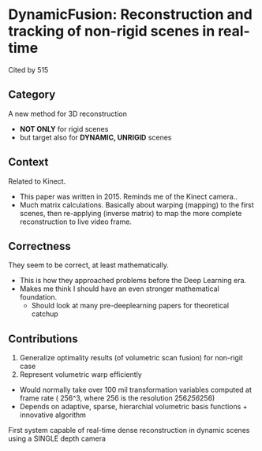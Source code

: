# DynamicFusion: Reconstruction and tracking of non-rigid scenes in real-time
Cited by 515

## Category
A new method for 3D reconstruction
* **NOT ONLY** for rigid scenes
* but target also for **DYNAMIC, UNRIGID** scenes

## Context
Related to Kinect.
* This paper was written in 2015. Reminds me of the Kinect camera..
* Much matrix calculations. Basically about warping (mapping) to the first scenes, then re-applying (inverse matrix) to map the more complete reconstruction to live video frame.

## Correctness
They seem to be correct, at least mathematically.
* This is how they approached problems before the Deep Learning era.
* Makes me think I should have an even stronger mathematical foundation.
  * Should look at many pre-deeplearning papers for theoretical catchup

## Contributions

1. Generalize optimality results (of volumetric scan fusion) for non-rigit case
2. Represent volumetric warp efficiently
* Would normally take over 100 mil transformation variables computed at frame rate
  ( 256^3, where 256 is the resolution 256*256*256)
* Depends on adaptive, sparse, hierarchial volumetric basis functions + innovative algorithm

First system capable of real-time dense reconstruction in dynamic scenes using a SINGLE depth camera
